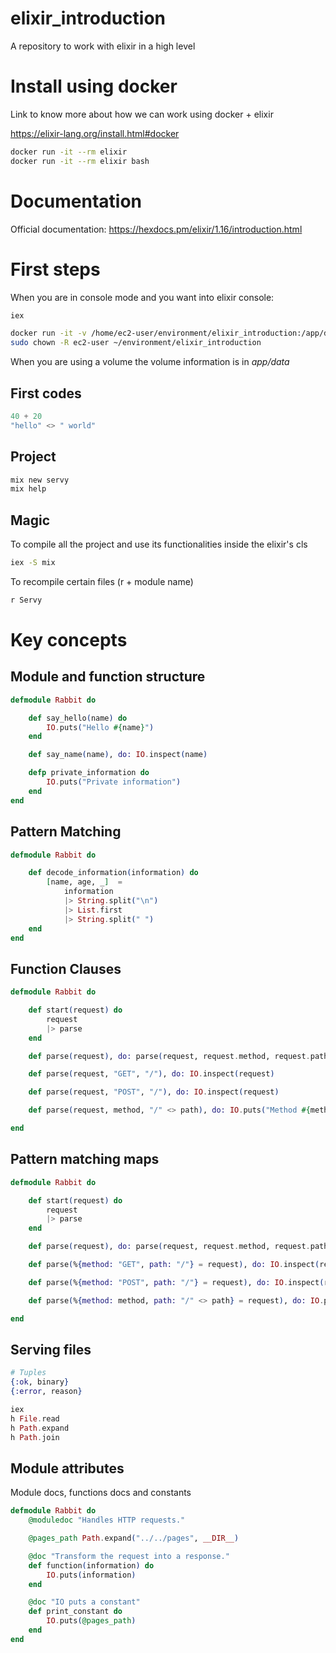 # elixir_introduction
A repository to work with elixir in a high level

# Install using docker

Link to know more about how we can work using docker + elixir

https://elixir-lang.org/install.html#docker

```bash
docker run -it --rm elixir
docker run -it --rm elixir bash
```

# Documentation

Official documentation: https://hexdocs.pm/elixir/1.16/introduction.html

# First steps

When you are in console mode and you want into elixir console:

```bash
iex
```

```bash
docker run -it -v /home/ec2-user/environment/elixir_introduction:/app/data --rm elixir bash
sudo chown -R ec2-user ~/environment/elixir_introduction
```
When you are using a volume the volume information is in _app/data_

## First codes

```elixir
40 + 20
"hello" <> " world"
```

## Project

```bash
mix new servy
mix help
```

## Magic

To compile all the project and use its functionalities inside the elixir's cls

```bash
iex -S mix
```

To recompile certain files (r + module name)

```bash
r Servy
```

# Key concepts

## Module and function structure

```elixir
defmodule Rabbit do

    def say_hello(name) do
        IO.puts("Hello #{name}")
    end

    def say_name(name), do: IO.inspect(name)

    defp private_information do
        IO.puts("Private information")
    end
end
```

## Pattern Matching

```elixir
defmodule Rabbit do

    def decode_information(information) do
        [name, age, _]  =
            information
            |> String.split("\n")
            |> List.first
            |> String.split(" ")
    end
end
```

## Function Clauses

```elixir
defmodule Rabbit do

    def start(request) do
        request
        |> parse
    end

    def parse(request), do: parse(request, request.method, request.path)

    def parse(request, "GET", "/"), do: IO.inspect(request)

    def parse(request, "POST", "/"), do: IO.inspect(request)

    def parse(request, method, "/" <> path), do: IO.puts("Method #{method} not available in #{path} path!")

end
```

## Pattern matching maps

```elixir
defmodule Rabbit do

    def start(request) do
        request
        |> parse
    end

    def parse(request), do: parse(request, request.method, request.path)

    def parse(%{method: "GET", path: "/"} = request), do: IO.inspect(request)

    def parse(%{method: "POST", path: "/"} = request), do: IO.inspect(request)

    def parse(%{method: method, path: "/" <> path} = request), do: IO.puts("Method #{method} not available in #{path} path!")

end

```

## Serving files

```elixir
# Tuples
{:ok, binary}
{:error, reason}
```

```elixir
iex
h File.read
h Path.expand
h Path.join
```

## Module attributes

Module docs, functions docs and constants

```elixir
defmodule Rabbit do
    @moduledoc "Handles HTTP requests."

    @pages_path Path.expand("../../pages", __DIR__)

    @doc "Transform the request into a response."
    def function(information) do
        IO.puts(information)
    end

    @doc "IO puts a constant"
    def print_constant do
        IO.puts(@pages_path)
    end
end
```

```elixir
```

```elixir
```

```elixir
```

```elixir
```